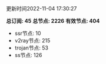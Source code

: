 更新时间2022-11-04 17:30:27

**总订阅: 45**
**总节点: 2226**
**有效节点: 404**
- ssr节点: 10
- v2ray节点: 215
- trojan节点: 53
- ss节点: 126
